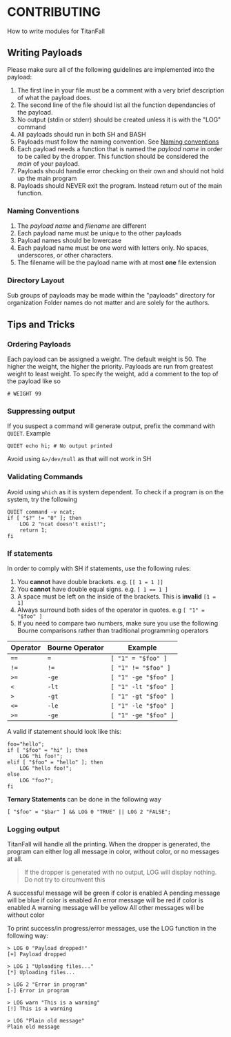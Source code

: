 # CONTRIBUTING
How to write modules for TitanFall

## Writing Payloads
Please make sure all of the following guidelines are implemented into the payload:
1. The first line in your file must be a comment with a very brief description of what the payload
does.
2. The second line of the file should list all the function dependancies of the 
payload.
2. No output (stdin or stderr) should be created unless it is with the "LOG" command
3. All payloads should run in both SH and BASH
4. Payloads must follow the naming convention. See [Naming conventions](#naming-conventions)
5. Each payload needs a function that is named the _payload name_ in order to be
called by the dropper. This function should be considered the _main_ of your payload.
6. Payloads should handle error checking on their own and should not hold up the main program
7. Payloads should NEVER exit the program. Instead return out of the main function.

### Naming Conventions
1. The _payload name_ and _filename_ are different
2. Each payload name must be unique to the other payloads
3. Payload names should be lowercase
4. Each payload name must be one word with letters only. No spaces, underscores, or other characters.
5. The filename will be the payload name with at most __one__ file extension

### Directory Layout
Sub groups of payloads may be made within the "payloads" directory for organization
Folder names do not matter and are solely for the authors.

## Tips and Tricks
### Ordering Payloads
Each payload can be assigned a weight. The default weight is 50. The higher the weight, the higher the priority.
Payloads are run from greatest weight to least weight.
To specify the weight, add a comment to the top of the payload like so
```
# WEIGHT 99
```

### Suppressing output
If you suspect a command will generate output, prefix the command with `QUIET`.
Example
```
QUIET echo hi; # No output printed
```

Avoid using `&>/dev/null` as that will not work in SH

### Validating Commands
Avoid using `which` as it is system dependent.
To check if a program is on the system, try the following
```
QUIET command -v ncat;
if [ "$?" != "0" ]; then
    LOG 2 "ncat doesn't exist!";
    return 1;
fi
```
### If statements
In order to comply with SH if statements, use the following rules:
1. You __cannot__ have double brackets. e.g. `[[ 1 = 1 ]]`
2. You __cannot__ have double equal signs. e.g. `[ 1 == 1 ]`
3. A space must be left on the inside of the brackets. This is __invalid__ `[1 = 1]`
4. Always surround both sides of the operator in quotes. e.g `[ "1" = "$foo" ]`
5. If you need to compare two numbers, make sure you use the following Bourne comparisons rather
than traditional programming operators


| Operator | Bourne Operator | Example              |
|----------|-----------------|----------------------|
|`==`      |`=`              | `[ "1" = "$foo" ]`   |
|`!=`      |`!=`             | `[ "1" != "$foo" ]`  |
|`>=`      |`-ge`            | `[ "1" -ge "$foo" ]` |
|`<`       |`-lt`            | `[ "1" -lt "$foo" ]` |
|`>`       |`-gt`            | `[ "1" -gt "$foo" ]` |
|`<=`      |`-le`            | `[ "1" -le "$foo" ]` |
|`>=`      |`-ge`            | `[ "1" -ge "$foo" ]` |

A valid if statement should look like this:
```
foo="hello";
if [ "$foo" = "hi" ]; then
    LOG "hi foo!";
elif [ "$foo" = "hello" ]; then
    LOG "hello foo!";
else
    LOG "foo?";
fi
```

__Ternary Statements__ can be done in the following way
```
[ "$foo" = "$bar" ] && LOG 0 "TRUE" || LOG 2 "FALSE";
```

### Logging output
TitanFall will handle all the printing. When the dropper is generated, the program can either log
all message in color, without color, or no messages at all.

> If the dropper is generated with no output, LOG will display nothing. Do not try to circumvent
this

A successful message will be green if color is enabled
A pending message will be blue if color is enabled
An error message will be red if color is enabled
A warning message will be yellow
All other messages will be without color

To print success/in progress/error messages, use the LOG function in the following way:
```
> LOG 0 "Payload dropped!"
[+] Payload dropped

> LOG 1 "Uploading files..."
[*] Uploading files...

> LOG 2 "Error in program"
[-] Error in program

> LOG warn "This is a warning"
[!] This is a warning

> LOG "Plain old message"
Plain old message
```
